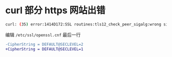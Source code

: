 # curl 部分 https 网站出错

```bash
curl: (35) error:1414D172:SSL routines:tls12_check_peer_sigalg:wrong signature type
```

编辑 `/etc/ssl/openssl.cnf` 最后一行

```diff
-CipherString = DEFAULT@SECLEVEL=2
+CipherString = DEFAULT@SECLEVEL=1
```
